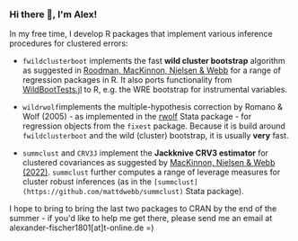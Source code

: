### Hi there 👋, I'm Alex!

<!--
**s3alfisc/s3alfisc** is a ✨ _special_ ✨ repository because its `README.md` (this file) appears on your GitHub profile.

Here are some ideas to get you started:

- 🔭 I’m currently working on ...
- 🌱 I’m currently learning ...
- 👯 I’m looking to collaborate on ...
- 🤔 I’m looking for help with ...
- 💬 Ask me about ...
- 📫 How to reach me: ...
- 😄 Pronouns: ...
- ⚡ Fun fact: ...
-->

In my free time, I develop R packages that implement various inference procedures for clustered errors:

+ `fwildclusterboot` implements the fast **wild cluster bootstrap** algorithm as suggested in [Roodman, MacKinnon, Nielsen & Webb](https://journals.sagepub.com/doi/abs/10.1177/1536867X19830877) for a range of regression packages in R. It also ports functionality from [WildBootTests.jl](https://github.com/droodman/WildBootTests.jl) to R, e.g. the WRE bootstrap for instrumental variables.

+ `wildrwolf`implements the multiple-hypothesis correction by Romano & Wolf (2005) - as implemented in the [rwolf](https://docs.iza.org/dp12845.pdf) Stata package - for regression objects from the `fixest` package. Because it is build around `fwildclusterboot` and the wild (cluster) bootstrap, it is usually **very** fast. 

+ `summclust` and `CRV3J` implement the **Jackknive CRV3 estimator** for clustered covariances as suggested by [MacKinnon, Nielsen & Webb (2022)](https://arxiv.org/abs/2205.03288). `summclust` further computes a range of leverage measures for cluster robust inferences (as in the `[summclust](https://github.com/mattdwebb/summclust)` Stata package).

I hope to bring to bring the last two packages to CRAN by the end of the summer - if you'd like to help me get there, please send me an email at alexander-fischer1801[at]t-online.de =) 
